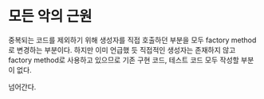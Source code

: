 # 모든 악의 근원

중복되는 코드를 제외하기 위해 생성자를 직접 호출하던 부분을 모두 factory method로 변경하는 부분이다.
하지만 이미 언급했 듯 직접적인 생성자는 존재하지 않고 factory method로 사용하고 있으므로 기존 구현 코드, 테스트 코드 모두 작성할 부분이 없다.

넘어간다.